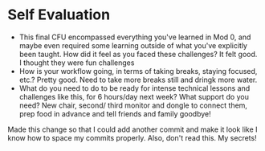 # Self Evaluation

- This final CFU encompassed everything you've learned in Mod 0, and maybe even required some learning outside of what you've explicitly been taught. How did it feel as you faced these challenges?
It felt good.  I thought they were fun challenges
- How is your workflow going, in terms of taking breaks, staying focused, etc.?
Pretty good.  Need to take more breaks still and dringk more water.
- What do you need to do to be ready for intense technical lessons and challenges like this, for 6 hours/day next week? What support do you need?
New chair, second/ third monitor and dongle to connect them, prep food in advance and tell friends and family goodbye!

Made this change so that I could add another commit and make it look like I know how to space my commits properly.  Also, don't read this.  My secrets!
